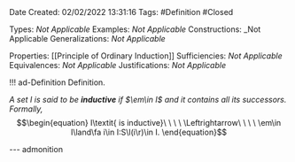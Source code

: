 <br />
<br />

Date Created: 02/02/2022 13:31:16
Tags: #Definition #Closed 

Types: _Not Applicable_
Examples: _Not Applicable_
Constructions: _Not Applicable
Generalizations: _Not Applicable_

Properties: [[Principle of Ordinary Induction]]
Sufficiencies: _Not Applicable_
Equivalences: _Not Applicable_
Justifications: _Not Applicable_

!!! ad-Definition Definition.

_A set $I$ is said to be **inductive** if $\em\in I$ and it contains all its successors. Formally,_
$$\begin{equation}
    I\textit{ is inductive}\ \ \ \ \Leftrightarrow\ \ \ \ \em\in I\land\fa i\in I:S\l(i\r)\in I.
\end{equation}$$

--- admonition
